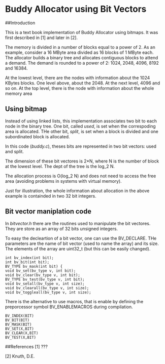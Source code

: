 Buddy Allocator using Bit Vectors
=================================

##Introduction

This is a text book implementation of Buddy Allocator using bitmaps. It was first described in [1] and later in [2].

The memory is divided in a number of blocks equal to a power of 2.
As an example, consider a 16 MByte area divided as 16 blocks of 1 MByte each.
The allocator builds a binary tree and allocates contiguous blocks to attend a demand. The demand is rounded to a power of 2: 1024, 2048, 4096, 8192 and 16384.

At the lowest level, there are the nodes with information about the 1024 KBytes blocks. One level above, about the 2048. At the next level, 4096 and so on. At the top level, there is the node with information about the whole memory area

## Using bitmap

Instead of using linked lists, this implementation associates two bit to each node in the binary tree. One bit, called *used*, is set when the correspoding area is allocated. THe other bit, *split*, is set when a block is divided and one subordinated block is allocated.

In this code (*buddy.c*), theses bits are represented in two bit vectors: used and split.

The dimension of these bit vectores is 2*N, where N is the number of block at the lowest level.  The dept of the tree is the log_2 N.

The allocation process is O(log_2 N) and does not need to access the free area (avoiding problems in systems with virtual memory).

Just for illustration, the whole information about allocation in the above example is containded in two 32 bit integers.



## Bit vector maniplation code

In *bitvector.h* there are the routines used to manipulate the bit vectores. They are store as an array of 32 bits unsigned integers.

To easy the decleartion of a bit vector, one can use the BV_DECLARE. THe parameters are the name of bit vector (used to name the array) and its size. The elements of the array are uint32_t (but this can be easily changed).

    int bv_index(int bit); 
    int bv_bit(int bit);
    BV_TYPE bv_mask(int bit) {
    void bv_set(bv_type v, int bit);
    void bv_clear(bv_type v, int bit);
    BV_TYPE bv_test(bv_type v, int bit);
    void bv_setall(bv_type v, int size);
    void bv_clearall(bv_type v, int size);
    void bv_toggleall(bv_type v, int size);

There is the alternative to use macros, that is enable by defining the preporcessor symbol BV_ENABLEMACROS during compilation.

    BV_INDEX(BIT)
    BV_BIT(BIT)
    BV_MASK(BIT)
    BV_SET(X,BIT)
    BV_CLEAR(X,BIT)
    BV_TEST(X,BIT)

##References
[1]	???


[2] Knuth, D.E. 

